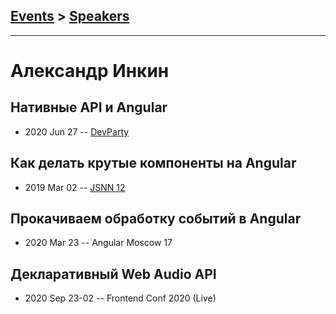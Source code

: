 ## [Events](../README.md) > [Speakers](../speakers.md)
---

# Александр Инкин

## Нативные API и Angular
- 2020 Jun 27 -- [DevParty](https://www.youtube.com/watch?v=G4qftFVsJj8)    
## Как делать крутые компоненты на Angular
- 2019 Mar 02 -- [JSNN 12](https://www.youtube.com/watch?v=7MFW2A-3HG0)    
## Прокачиваем обработку событий в Angular
- 2020 Mar 23 -- Angular Moscow 17    
## Декларативный Web Audio API
- 2020 Sep 23-02 -- Frontend Conf 2020 (Live)    
